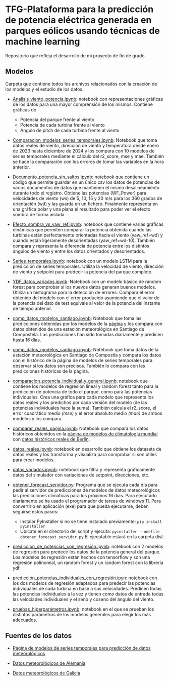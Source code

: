 # TFG-Plataforma para la predicción de potencia eléctrica generada en parques eólicos usando técnicas de machine learning
Repositorio que refleja el desarrollo de mi proyecto de fin de grado

## Modelos
Carpeta que contiene todos los archivos relacionados con la creación de los modelos y el estudio de los datos.

- [Analisis_viento_potencia.ipynb](https://github.com/Lucia1009/TFG-Plataforma-para-la-prediccion-de-potencia-electrica-generada-en-parques-eolicos/blob/main/modelos/Analisis_viento_potencia.ipynb "Analisis_viento_potencia.ipynb"): notebook con representaciones gráficas de los datos para una mayor comprensión de los mismos. Contiene gráficas de
	- Potencia del parque frente al viento
	- Potencia de cada turbina frente al viento
	- Ángulo de pitch de cada turbina frente al viento

- [Comparacion_modelos_series_temporales.ipynb](https://github.com/Lucia1009/TFG-Plataforma-para-la-prediccion-de-potencia-electrica-generada-en-parques-eolicos/blob/main/modelos/Comparacion_modelos_series_temporales.ipynb "Comparacion_modelos_series_temporales.ipynb"): Notebook que toma datos reales de viento, dirección de viento y temperatura desde enero de 2023 hasta diciembre de 2024 y los compara con 10 modelos de series temporales mediante el cálculo del r2_score, mse y mae. También se hace la comparación con los errores de tomar las variables en la hora anterior.

- [Documento_potencia_sin_saltos.ipynb](https://github.com/Lucia1009/TFG-Plataforma-para-la-prediccion-de-potencia-electrica-generada-en-parques-eolicos/blob/main/modelos/Documento_potencia_sin_saltos.ipynb "Documento_potencia_sin_saltos.ipynb"): notebook que contiene un código que permite guardar en un único csv los datos de potencias de varios documentos de datos que mantienen el mismo desalineamiento durante todo el registro. Obtiene las potencias (WF_Power) para velocidades de viento (ws) de 5, 10, 15 y 20 m/s  para los 360 grados de orientación (wd) y las guarda en un fichero. Finalmente representa en una gráfica polar y una plana el resultado para poder ver el efecto sombra de forma aislada.

- [Efecto_sombra_vs_yaw_ref.ipynb](https://github.com/Lucia1009/TFG-Plataforma-para-la-prediccion-de-potencia-electrica-generada-en-parques-eolicos/blob/main/modelos/Efecto_sombra_vs_yaw_ref.ipynb "Efecto_sombra_vs_yaw_ref.ipynb"): notebook que contiene varias gráficas dinámicas que permiten comparar la potencia obtenida cuando las turbinas están perfectamente orientadas hacia el viento (yaw_ref=wd) y cuando están ligeramente desorientadas (yaw_ref=wd-10). También compara y representa la diferencia de potencia entre los distintos ángulos de viento y entre los datos orientados y desorientados.

- [Series_temporales.ipynb](https://github.com/Lucia1009/TFG-Plataforma-para-la-prediccion-de-potencia-electrica-generada-en-parques-eolicos/blob/main/modelos/Series_temporales.ipynb "Series_temporales.ipynb"): notebook con un modelo LSTM para la predicción de series temporales. Utiliza la velocidad de viento, dirección de viento y setpoint para predecir la potencia del parque completo.

- [YDF_datos_variados.ipynb](https://github.com/Lucia1009/TFG-Plataforma-para-la-prediccion-de-potencia-electrica-generada-en-parques-eolicos/blob/main/modelos/YDF_datos_variados.ipynb "YDF_datos_variados.ipynb"): Notebook con un modelo básico de random forest para comprobar si los nuevos datos generan buenos modelos. Utiliza un histograma para la detección de errores. Compara el error obtenido del modelo con el error producido asumiendo que el valor de la potencia del dato de test equivale al valor de la potencia del instante de tiempo anterior.

- [comp_datos_modelos_santiago.ipynb](https://github.com/Lucia1009/TFG-Plataforma-para-la-prediccion-de-potencia-electrica-generada-en-parques-eolicos/blob/main/modelos/comp_datos_modelos_santiago.ipynb "comp_datos_modelos_santiago.ipynb"): Notebook que toma las predicciones obtenidas por los modelos de la [página](https://open-meteo.com/en/docs "página") y los compara con datos obtenidos de una estación meteorológica en Santiago de Compostela. Las predicciones han sido tomadas diariamente y predicen hasta 16 días.

- [comp_datos_modelos_santiago.ipynb](https://github.com/Lucia1009/TFG-Plataforma-para-la-prediccion-de-potencia-electrica-generada-en-parques-eolicos/blob/main/modelos/comp_datos_modelos_santiago.ipynb "comp_datos_modelos_santiago.ipynb"): Notebook que toma datos de la estación meteorológica en Santiago de Compostla y compara los datos con el histórico de la página de modelos de series temporales para observar si los datos son precisos. También lo compara con las predicciones históricas de la página.

- [comparacion_potencia_individual_y_general.ipynb](https://github.com/Lucia1009/TFG-Plataforma-para-la-prediccion-de-potencia-electrica-generada-en-parques-eolicos/blob/main/modelos/comparacion_potencia_individual_y_general.ipynb "comparacion_potencia_individual_y_general.ipynb"): notebook que contiene los modelos de regresión lineal y random forest tanto para la predicción de potencia de todo el parque, como para las potencias individuales. Crea una gráfica para cada modelo que representa los datos reales y los predichos por cada versión del modelo (de las potencias individuales hace la suma). También calcula el r2_score, el error cuadrático medio *(mse)* y el error absoluto medio *(mae)* de ambos modelos y los compara.

- [comparar_reales_pagina.ipynb](https://github.com/Lucia1009/TFG-Plataforma-para-la-prediccion-de-potencia-electrica-generada-en-parques-eolicos/blob/main/modelos/comparar_reales_pagina.ipynb "comparar_reales_pagina.ipynb"): Notebook que compara los datos históricos obtenidos en la [página de modelos de climatología mundial](https://open-meteo.com/en/docs "página de modelos de climatología mundial") con [datos históricos reales de Berlín](https://www.dwd.de/DE/klimaumwelt/cdc/cdc_node.html "datos históricos reales de Berlín").

- [datos_reales.ipynb](https://github.com/Lucia1009/TFG-Plataforma-para-la-prediccion-de-potencia-electrica-generada-en-parques-eolicos/blob/main/modelos/datos_reales.ipynb "datos_reales.ipynb"): notebook en desarrollo que obtiene los datasets de datos reales y los transforma y visualiza para comprobar si son útiles para crear modelos.

- [datos_variados.ipynb](https://github.com/Lucia1009/TFG-Plataforma-para-la-prediccion-de-potencia-electrica-generada-en-parques-eolicos/blob/main/modelos/datos_variados.ipynb "datos_variados.ipynb"): notebook que filtra y representa gráficamente datos del simulador con variaciones de setpoint, direcciones, etc.

- [obtener_forecast_servidor.py](https://github.com/Lucia1009/TFG-Plataforma-para-la-prediccion-de-potencia-electrica-generada-en-parques-eolicos/blob/main/modelos/obtener_forecast_servidor.py "obtener_forecast_servidor.py"): Programa que se ejecuta cada día para pedir al servidor de predicciones de modelos de datos meteorológicos las predicciones climáticas para los próximos 16 días. Para ejecutarlo diariamente se ha usado el programador de tareas de windows 11.  Para convertirlo en aplicación (exe) para que pueda ejecutarse, deben seguirse estos pasos:
	- Instalar PyInstaller si no se tiene instalado previamente:
	`pip install pyinstaller`
	- Ubícate en el directorio del script y ejecuta:
	`pyinstaller --onefile obtener_forecast_servidor.py`
	El ejecutable estará en la carpeta dist.

- [prediccion_de_potencias_con_regresión.ipynb](https://github.com/Lucia1009/TFG-Plataforma-para-la-prediccion-de-potencia-electrica-generada-en-parques-eolicos/blob/main/modelos/prediccion_de_potencias_con_regresi%C3%B3n.ipynb "prediccion_de_potencias_con_regresión.ipynb"): notebook con 2 modelos de regresión para predecir los datos de la potencia general del parque. Los modelos de regresión están hechos con tensorflow y son una regresión polinomial, un random forest y un random forest con la librería ydf. 

- [predicción_potencias_individuales_con_regresión.ipyn](https://github.com/Lucia1009/TFG-Plataforma-para-la-prediccion-de-potencia-electrica-generada-en-parques-eolicos/blob/main/modelos/predicci%C3%B3n_potencias_individuales_con_regresi%C3%B3n.ipynb "predicción_potencias_individuales_con_regresión.ipyn"): notebook con los dos modelos de regresión adaptados para predecir las potencias individuales de cada turbina en base a sus velocidades. Predicen todas las potencias individuales a la vez y tienen como datos de entrada todas las velociades individuales y el seno y coseno del ángulo del viento.

- [pruebas_hiperparámetros.ipynb](https://github.com/Lucia1009/TFG-Plataforma-para-la-prediccion-de-potencia-electrica-generada-en-parques-eolicos/blob/main/modelos/pruebas_hiperpar%C3%A1metros.ipynb "pruebas_hiperparámetros.ipynb"): notebook en el que se prueban los distintos parámetros de los modelos generales para elegir los más adecuados.

## Fuentes de los datos
- [Página de modelos de series temporales para predicción de datos meteorológicos](https://open-meteo.com/en/docs "Página de modelos de series temporales para predicción de datos meteorológicos")

- [Datos meteorológicos de Alemania](https://www.dwd.de/DE/klimaumwelt/cdc/cdc_node.html "Datos meteorológicos de Alemania")

- [Datos meteorológicos de Galicia](https://www.meteogalicia.gal/web/observacion/rede-meteoroloxica/historico "Datos meteorológicos de Galicia")

